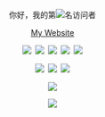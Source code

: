 <p align="center">你好，我的第<a><img src="https://profile-counter.glitch.me/lemonorangeapple/count.svg" /></a>名访问者</p>

<p align="center"><a href="http://imjcj.eu.org">My Website</a></p>
<p></p>
<p align="center"><a><img src="https://img.shields.io/badge/HTML5-E34F26?logo=html5&logoColor=white" /></a>&ensp;<a><img src="https://img.shields.io/badge/C%2B%2B-00599C?logo=c%2B%2B&logoColor=white" /></a>&ensp;<a><img src="https://img.shields.io/badge/Flask-000000?logo=flask&logoColor=white" /></a>&ensp;<a><img src="https://img.shields.io/badge/Bootstrap-563D7C?logo=bootstrap&logoColor=white" /></a>&ensp;<a><img src="https://img.shields.io/badge/Markdown-000000?logo=markdown&logoColor=white" /></a></p>

<p align="center"><a><img src="https://img.shields.io/badge/Cloudflare-F38020?logo=Cloudflare&logoColor=white" /></a>&ensp;<a><img src="https://img.shields.io/badge/Vercel-000000?logo=vercel&logoColor=white" /></a>&ensp;<a><img src="https://img.shields.io/badge/Redis-%23DD0031.svg?logo=redis&logoColor=white" /></a></a></p>

<p align="center"><a><img src="https://github-readme-stats.vercel.app/api/?username=lemonorangeapple&show_icons=true" /></a></p>

<p align="center"><a><img src="https://github-readme-stats.vercel.app/api/top-langs/?username=lemonorangeapple&layout=compact" /></a></p>

